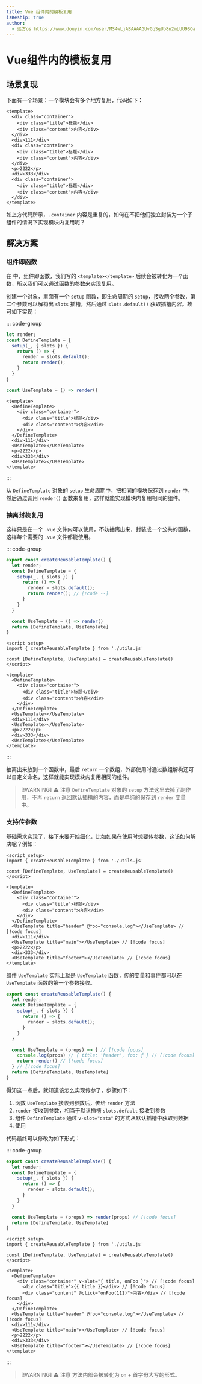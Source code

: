```yaml
---
title: Vue 组件内的模板复用
isReship: true
author:
  - 远方os https://www.douyin.com/user/MS4wLjABAAAAGUvGqSgUb8n2mLUU9SOa5wmdZy-Sj5_FUt-DK5Iu6PpxO1QgrJ1_vXy6ikzz_Q4h?modal_id=7517630905150737727
---
```


# Vue组件内的模板复用

## 场景复现

下面有一个场景：一个模块会有多个地方复用，代码如下：

```vue
<template>
  <div class="container">
    <div class="title">标题</div>
    <div class="content">内容</div>
  </div>
  <div>111</div>
  <div class="container">
    <div class="title">标题</div>
    <div class="content">内容</div>
  </div>
  <p>2222</p>
  <div>333</div>
  <div class="container">
    <div class="title">标题</div>
    <div class="content">内容</div>
  </div>
</template>
```

如上方代码所示，`.container` 内容是重复的，如何在不把他们独立封装为一个子组件的情况下实现模块内复用呢？

## 解决方案

### 组件即函数

在 <SpecialWords text="Vue" /> 中，组件即函数，我们写的 `<template></template>` 后续会被转化为一个函数，所以我们可以通过函数的参数来实现复用。

创建一个对象，里面有一个 `setup` 函数，即生命周期的 `setup`，接收两个参数，第二个参数可以解构出 `slots` 插槽，然后通过 `slots.default()` 获取插槽内容。故可如下实现：

::: code-group
```js [index.js]
let render;
const DefineTemplate = {
  setup(_, { slots }) {
    return () => {
      render = slots.default();
      return render();
    }
  }
}

const UseTemplate = () => render()
```
```vue [index.vue]
<template>
  <DefineTemplate>
    <div class="container">
      <div class="title">标题</div>
      <div class="content">内容</div>
    </div>
  </DefineTemplate>
  <div>111</div>
  <UseTemplate></UseTemplate>
  <p>2222</p>
  <div>333</div>
  <UseTemplate></UseTemplate>
</template>
```
:::

从 `DefineTemplate` 对象的 `setup` 生命周期中，把相同的模块保存到 `render` 中，然后通过调用 `render()` 函数来复用，这样就能实现模块内复用相同的组件。

### 抽离封装复用

这样只是在一个 `.vue` 文件内可以使用，不妨抽离出来，封装成一个公共的函数，这样每个需要的 `.vue` 文件都能使用。

::: code-group
```js [utils.js]
export const createReusableTemplate() {
  let render;
  const DefineTemplate = {
    setup(_, { slots }) {
      return () => {
        render = slots.default();
        return render(); // [!code --]
      }
    }
  }

  const UseTemplate = () => render()
  return [DefineTemplate, UseTemplate]
}
```
```vue
<script setup>
import { createReusableTemplate } from './utils.js'

const [DefineTemplate, UseTemplate] = createReusableTemplate()
</script>

<template>
  <DefineTemplate>
    <div class="container">
      <div class="title">标题</div>
      <div class="content">内容</div>
    </div>
  </DefineTemplate>
  <UseTemplate></UseTemplate>
  <div>111</div>
  <UseTemplate></UseTemplate>
  <p>2222</p>
  <div>333</div>
  <UseTemplate></UseTemplate>
</template>
```
:::

抽离出来放到一个函数中，最后 `return` 一个数组，外部使用时通过数组解构还可以自定义命名，这样就能实现模块内复用相同的组件。

> [!WARNING] ⚠️ 注意
> `DefineTemplate` 对象的 `setup` 方法这里去掉了副作用，不再 `return` 返回默认插槽的内容，而是单纯的保存到 `render` 变量中。

### 支持传参数

基础需求实现了，接下来要开始细化，比如如果在使用时想要传参数，这该如何解决呢？例如：

```vue
<script setup>
import { createReusableTemplate } from './utils.js'

const [DefineTemplate, UseTemplate] = createReusableTemplate()
</script>

<template>
  <DefineTemplate>
    <div class="container">
      <div class="title">标题</div>
      <div class="content">内容</div>
    </div>
  </DefineTemplate>
  <UseTemplate title="header" @foo="console.log"></UseTemplate> // [!code focus]
  <div>111</div>
  <UseTemplate title="main"></UseTemplate> // [!code focus]
  <p>2222</p>
  <div>333</div>
  <UseTemplate title="footer"></UseTemplate> // [!code focus]
</template>
```

组件 `UseTemplate` 实际上就是 `UseTemplate` 函数，传的变量和事件都可以在 `UseTemplate` 函数的第一个参数接收。

```js
export const createReusableTemplate() {
  let render;
  const DefineTemplate = {
    setup(_, { slots }) {
      return () => {
        render = slots.default();
      }
    }
  }

  const UseTemplate = (props) => { // [!code focus]
    console.log(props) // { title: 'header', foo: ƒ } // [!code focus]
    return render() // [!code focus]
  } // [!code focus]
  return [DefineTemplate, UseTemplate]
}
```

得知这一点后，就知道该怎么实现传参了，步骤如下：
1. 函数 `UseTemplate` 接收到参数后，传给 `render` 方法
2. `render` 接收到参数，相当于默认插槽 `slots.default` 接收到参数
3. 组件 `DefineTemplate` 通过 `v-slot="data"` 的方式从默认插槽中获取到数据
4. 使用

代码最终可以修改为如下形式：

::: code-group
```js [utils.js]
export const createReusableTemplate() {
  let render;
  const DefineTemplate = {
    setup(_, { slots }) {
      return () => {
        render = slots.default();
      }
    }
  }

  const UseTemplate = (props) => render(props) // [!code focus]
  return [DefineTemplate, UseTemplate]
}
```
```vue
<script setup>
import { createReusableTemplate } from './utils.js'

const [DefineTemplate, UseTemplate] = createReusableTemplate()
</script>

<template>
  <DefineTemplate>
    <div class="container" v-slot="{ title, onFoo }"> // [!code focus]
      <div class="title">{{ title }}</div> // [!code focus]
      <div class="content" @click="onFoo(111)">内容</div> // [!code focus]
    </div>
  </DefineTemplate>
  <UseTemplate title="header" @foo="console.log"></UseTemplate> // [!code focus]
  <div>111</div>
  <UseTemplate title="main"></UseTemplate> // [!code focus]
  <p>2222</p>
  <div>333</div>
  <UseTemplate title="footer"></UseTemplate> // [!code focus]
</template>
```
:::

> [!WARNING] ⚠️ 注意
> 方法内部会被转化为 `on` + 首字母大写的形式。